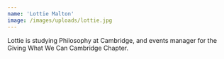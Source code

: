 ```yaml
---
name: 'Lottie Malton'
image: /images/uploads/lottie.jpg
---
```

Lottie is studying Philosophy at Cambridge, and events manager for the Giving What We Can Cambridge Chapter.